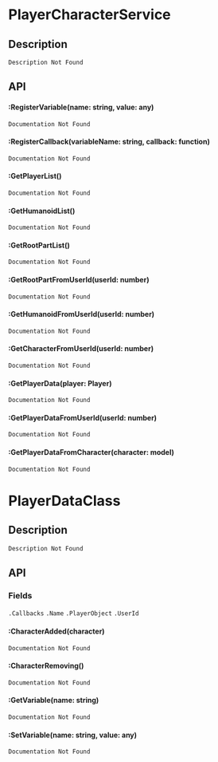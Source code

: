 # PlayerCharacterService
	
## Description

    Description Not Found

## API

#### :RegisterVariable(name: string, value: any)
    Documentation Not Found

#### :RegisterCallback(variableName: string, callback: function)
    Documentation Not Found

#### :GetPlayerList()
    Documentation Not Found

#### :GetHumanoidList()
    Documentation Not Found

#### :GetRootPartList()
    Documentation Not Found

#### :GetRootPartFromUserId(userId: number)
    Documentation Not Found

#### :GetHumanoidFromUserId(userId: number)
    Documentation Not Found

#### :GetCharacterFromUserId(userId: number)
    Documentation Not Found

#### :GetPlayerData(player: Player)
    Documentation Not Found

#### :GetPlayerDataFromUserId(userId: number)
    Documentation Not Found

#### :GetPlayerDataFromCharacter(character: model)
    Documentation Not Found


# PlayerDataClass

## Description

    Description Not Found

## API

### Fields
`.Callbacks`
`.Name`
`.PlayerObject`
`.UserId`

#### :CharacterAdded(character)
    Documentation Not Found
#### :CharacterRemoving()
    Documentation Not Found
#### :GetVariable(name: string)
    Documentation Not Found
#### :SetVariable(name: string, value: any)
    Documentation Not Found